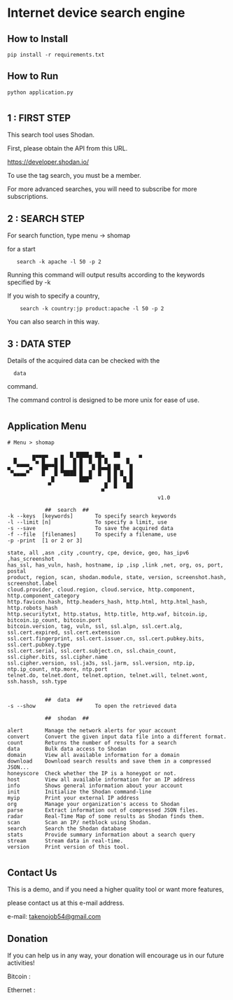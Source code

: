 # Internet device search engine


## How to Install
	
	pip install -r requirements.txt


## How to Run

	python application.py


#
## 1 : FIRST STEP
This search tool uses Shodan.

First, please obtain the API from this URL.

  https://developer.shodan.io/    

  
To use the tag search, you must be a member.

For more advanced searches, you will need to subscribe for more subscriptions.


## 2 : SEARCH STEP 
For search function, type menu -> shomap

for a start 
       
       search -k apache -l 50 -p 2 
  
Running this command will output results according to the keywords specified by -k

If you wish to specify a country, 
        
        search -k country:jp product:apache -l 50 -p 2

You can also search in this way.


## 3 : DATA STEP 

Details of the acquired data can be checked with the 
        
      data         
command.

The command control is designed to be more unix  for ease of use.

          

#


## Application Menu 
>>>
    
    # Menu > shomap

>>>



            ▄▄▄▄▄    ▄  █ ████▄ ██▄   ██      ▄
      █     ▀▄ █   █ █   █ █  █  █ █      █
    ▄  ▀▀▀▀▄   ██▀▀█ █   █ █   █ █▄▄█ ██   █
     ▀▄▄▄▄▀    █   █ ▀████ █  █  █  █ █ █  █
                  █        ███▀     █ █  █ █
                 ▀                 █  █   ██
                                  ▀
                                                    v1.0

                ##  search  ##
    -k --keys  [keywords]       To specify search keywords
    -l --limit [n]              To specify a limit, use
    -s --save                   To save the acquired data
    -f --file  [filenames]      To specify a filename, use
    -p -print  [1 or 2 or 3]

    state, all ,asn ,city ,country, cpe, device, geo, has_ipv6 ,has_screenshot
    has_ssl, has_vuln, hash, hostname, ip ,isp ,link ,net, org, os, port, postal
    product, region, scan, shodan.module, state, version, screenshot.hash, screenshot.label
    cloud.provider, cloud.region, cloud.service, http.component, http.component_category
    http.favicon.hash, http.headers_hash, http.html, http.html_hash, http.robots_hash
    http.securitytxt, http.status, http.title, http.waf, bitcoin.ip, bitcoin.ip_count, bitcoin.port
    bitcoin.version, tag, vuln, ssl, ssl.alpn, ssl.cert.alg, ssl.cert.expired, ssl.cert.extension
    ssl.cert.fingerprint, ssl.cert.issuer.cn, ssl.cert.pubkey.bits, ssl.cert.pubkey.type
    ssl.cert.serial, ssl.cert.subject.cn, ssl.chain_count, ssl.cipher.bits, ssl.cipher.name
    ssl.cipher.version, ssl.ja3s, ssl.jarm, ssl.version, ntp.ip, ntp.ip_count, ntp.more, ntp.port
    telnet.do, telnet.dont, telnet.option, telnet.will, telnet.wont, ssh.hassh, ssh.type


                ##  data  ##
    -s --show                   To open the retrieved data

                ##  shodan  ##

    alert       Manage the network alerts for your account
    convert     Convert the given input data file into a different format.
    count       Returns the number of results for a search
    data        Bulk data access to Shodan
    domain      View all available information for a domain
    download    Download search results and save them in a compressed JSON...
    honeyscore  Check whether the IP is a honeypot or not.
    host        View all available information for an IP address
    info        Shows general information about your account
    init        Initialize the Shodan command-line
    myip        Print your external IP address
    org         Manage your organization's access to Shodan
    parse       Extract information out of compressed JSON files.
    radar       Real-Time Map of some results as Shodan finds them.
    scan        Scan an IP/ netblock using Shodan.
    search      Search the Shodan database
    stats       Provide summary information about a search query
    stream      Stream data in real-time.
    version     Print version of this tool.


# 
## Contact Us
This is a demo, and if you need a higher quality tool or want more features, 

please contact us at this e-mail address.

e-mail: takenojob54@gmail.com

## Donation
If you can help us in any way, your donation will encourage us in our future activities!

Bitcoin :  

Ethernet : 
